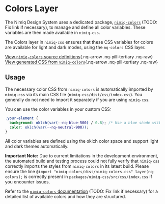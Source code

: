 # Colors Layer

The Nimiq Design System uses a dedicated package, [`nimiq-colors`](../../nimiq-colors/index.md) (TODO: Fix link if necessary), to manage and define all color variables. These variables are then made available in `nimiq-css`.

The Colors layer in `nimiq-css` ensures that these CSS variables for colors are available for light and dark modes, using the `nq-colors` CSS layer.

[View `nimiq-colors` source definitions](https://github.com/onmax/nimiq-ui/tree/main/packages/nimiq-colors/src/colors.ts){.nq-arrow .nq-pill-tertiary .nq-raw}
[View generated CSS from `nimiq-colors`](https://github.com/onmax/nimiq-ui/tree/main/packages/nimiq-colors/dist/nimiq-colors.css){.nq-arrow .nq-pill-tertiary .nq-raw}


## Usage

The necessary color CSS from `nimiq-colors` is automatically imported by `nimiq-css` via its main CSS file (`nimiq-css/dist/css/index.css`). You generally do not need to import it separately if you are using `nimiq-css`.

You can use the color variables in your custom CSS:

```css
.your-element {
  background: oklch(var(--nq-blue-500) / 0.8); /* Use a blue shade with 80% opacity */
  color: oklch(var(--nq-neutral-900));
}
```

All color variables are defined using the oklch color space and support light and dark themes automatically.

**Important Note:** Due to current limitations in the development environment, the automated build and testing process could not fully verify that `nimiq-css` correctly imports the styles from `nimiq-colors` in its latest build. Please ensure the line `@import "nimiq-colors/dist/nimiq-colors.css" layer(nq-colors);` is correctly present in `packages/nimiq-css/src/css/index.css` if you encounter issues.

Refer to the [`nimiq-colors` documentation](../../nimiq-colors/index.md) (TODO: Fix link if necessary) for a detailed list of available colors and how they are structured.
